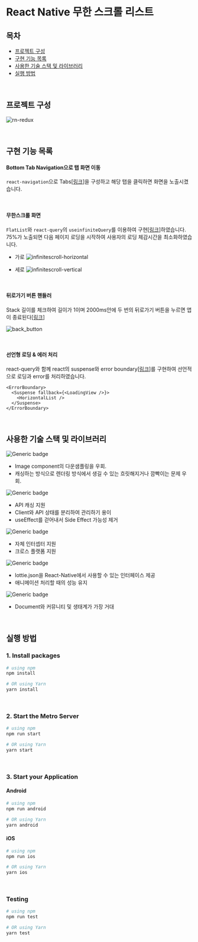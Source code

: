 # React Native 무한 스크롤 리스트

## 목차

- [프로젝트 구성](#프로젝트-구성)
- [구현 기능 목록](#구현-기능-목록)
- [사용한 기술 스택 및 라이브러리](#사용한-기술-스택-및-라이브러리)
- [실행 방법](#실행-방법)

<br />

## 프로젝트 구성

![rn-redux](https://github.com/seungdeok/rn-infinite-scroll/assets/32917014/d4067f6d-843c-4dc6-ad96-7da63b3302dd)

<br />

## 구현 기능 목록

#### Bottom Tab Navigation으로 탭 화면 이동

`react-navigation`으로 Tabs[[링크](./App.tsx)]을 구성하고 해당 탭을 클릭하면 화면을 노출시켰습니다.

<br />

#### 무한스크롤 화면

`FlatList`와 `react-query`의 `useinfiniteQuery`를 이용하여 구현[[링크](./src/components/VerticalList.tsx)]하였습니다.
75%가 노출되면 다음 페이지 로딩을 시작하여 사용자의 로딩 체감시간을 최소화하였습니다.

- 가로
  ![infinitescroll-horizontal](https://github.com/seungdeok/rn-infinite-scroll/assets/32917014/2053c4e1-54ee-4dd6-aad6-2fad33a4f673)

- 세로
  ![infinitescroll-vertical](https://github.com/seungdeok/rn-infinite-scroll/assets/32917014/6f4ce26c-4151-47fb-aa95-ac71f24e9d6d)

<br />

#### 뒤로가기 버튼 핸들러

Stack 길이를 체크하여 길이가 1이며 2000ms안에 두 번의 뒤로가기 버튼을 누르면 앱이 종료된다[[링크](./src/hooks/useBackButton.ts)]

![back_button](https://github.com/seungdeok/rn-infinite-scroll/assets/32917014/7eb4a0fe-4c44-4b10-a61d-58e278e56b6e)

<br />

#### 선언형 로딩 & 에러 처리

react-query와 함께 react의 suspense와 error boundary[[링크](./src/components/ErrorBoundary.tsx)]를 구현하여 선언적으로 로딩과 error를 처리하였습니다.

```tsx
<ErrorBoundary>
  <Suspense fallback={<LoadingView />}>
    <HorizontalList />
  </Suspense>
</ErrorBoundary>
```

<br />

## 사용한 기술 스택 및 라이브러리

![Generic badge](https://img.shields.io/badge/react_native_fast_image-8.6.3-61DAFB.svg)

- Image component의 다운샘플링을 우회.
- 캐싱하는 방식으로 렌더링 방식에서 생길 수 있는 흐릿해지거나 깜빡이는 문제 우회.

![Generic badge](https://img.shields.io/badge/react_query-4.29.19-61DAFB.svg)

- API 캐싱 지원
- Client와 API 상태를 분리하여 관리하기 용이
- useEffect를 걷어내서 Side Effect 가능성 제거

![Generic badge](https://img.shields.io/badge/axios-1.4.0-61DAFB.svg)

- 자체 인터셉터 지원
- 크로스 플랫폼 지원

![Generic badge](https://img.shields.io/badge/lottie_react_native-5.1.6-61DAFB.svg)

- lottie.json을 React-Native에서 사용할 수 있는 인터페이스 제공
- 애니메이션 처리할 때의 성능 유지

![Generic badge](https://img.shields.io/badge/react_navigation-6.x.x-61DAFB.svg)

- Document와 커뮤니티 및 생태계가 가장 거대

<br />

## 실행 방법

### 1. Install packages

```bash
# using npm
npm install

# OR using Yarn
yarn install
```

<br />

### 2. Start the Metro Server

```bash
# using npm
npm run start

# OR using Yarn
yarn start
```

<br />

### 3. Start your Application

#### Android

```bash
# using npm
npm run android

# OR using Yarn
yarn android
```

#### iOS

```bash
# using npm
npm run ios

# OR using Yarn
yarn ios
```

<br />

### Testing

```bash
# using npm
npm run test

# OR using Yarn
yarn test
```

<br />

